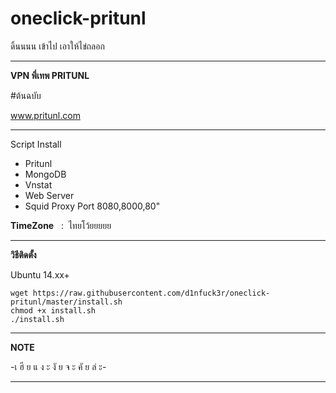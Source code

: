 # oneclick-pritunl
ดิ้นนนน เข้าไป เอาให้ไข่ถลอก
______________________________________________
**VPN พี่เทพ PRITUNL** 

#ต้นฉบับ

www.pritunl.com

_______________________________________________
Script Install
- Pritunl
- MongoDB
- Vnstat
- Web Server
- Squid Proxy Port 8080,8000,80"

**TimeZone**   :  ไทยโว้ยยยยย

_________________________________________________
**วิธีติดตั้ง**

Ubuntu 14.xx+
```
wget https://raw.githubusercontent.com/d1nfuck3r/oneclick-pritunl/master/install.sh
chmod +x install.sh
./install.sh
```
__________________________________________________
**NOTE**

 -เ ฮี ย แ ง ะ งั ย จ ะ คั ย ล่ ะ-
___________________________________________________
